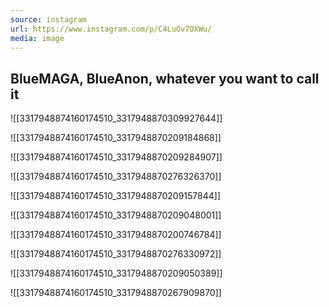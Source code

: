 ```yaml
---
source: instagram
url: https://www.instagram.com/p/C4LuOv7OXWu/
media: image
---
```


## BlueMAGA, BlueAnon, whatever you want to call it

![[3317948874160174510_3317948870309927644]]

![[3317948874160174510_3317948870209184868]]

![[3317948874160174510_3317948870209284907]]

![[3317948874160174510_3317948870276326370]]

![[3317948874160174510_3317948870209157844]]

![[3317948874160174510_3317948870209048001]]

![[3317948874160174510_3317948870200746784]]

![[3317948874160174510_3317948870276330972]]

![[3317948874160174510_3317948870209050389]]

![[3317948874160174510_3317948870267909870]]

